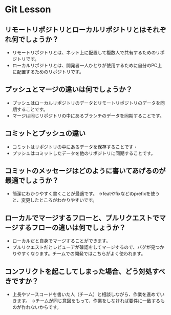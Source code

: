 # Git Lesson

## リモートリポジトリとローカルリポジトリとはそれぞれ何でしょうか？
- リモートリポジトリとは、ネット上に配置して複数人で共有するためのリポジトリです。
- ローカルリポジトリとは、開発者一人ひとりが使用するために自分のPC上に配置するためのリポジトリです。


## プッシュとマージの違いは何でしょうか？
- プッシュはローカルリポジトリのデータとリモートリポジトリのデータを同期することです。
- マージは同じリポジトリの中にあるブランチのデータを同期することです。


## コミットとプッシュの違い
- コミットはリポジトリの中にあるデータを保存することです・
- プッシュはコミットしたデータを他のリポジトリに同期することです。

## コミットのメッセージはどのように書いてあげるのが最適でしょうか？
- 簡潔にわかりやすく書くことが最適です。
→featやfixなどのprefixを使うと、変更したところがわかりやすいです。


## ローカルでマージするフローと、プルリクエストでマージするフローの違いは何でしょうか？
- ローカルだと自身でマージすることができます。
- プルリクエストだとレビューアが確認をしてマージするので、バグが見つかりやすくなります。チームでの開発ではこちらがよく使われます。


## コンフリクトを起こしてしまった場合、どう対処すべきですか？
- 上長やソースコードを書いた人（チーム）と相談しながら、作業を進めていきます。
→チームが同じ意図をもって、作業をしなければ要件に一致するものが作れないからです。

